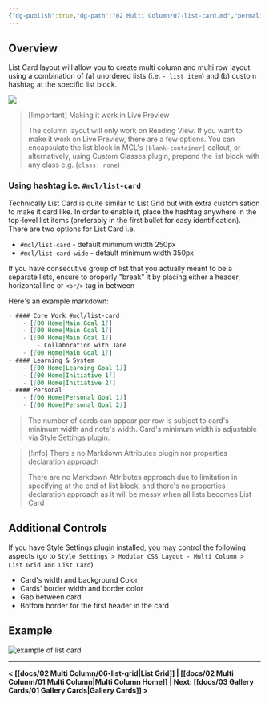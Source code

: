 ```yaml
---
{"dg-publish":true,"dg-path":"02 Multi Column/07-list-card.md","permalink":"/02-multi-column/07-list-card/","title":"List Card","noteIcon":"","updated":"2024-01-28"}
---
```



## Overview

List Card layout will allow you to create multi column and multi row layout using a combination of (a) unordered lists (i.e.  `- list item`) and (b) custom hashtag at the specific list block.

![](https://raw.githubusercontent.com/efemkay/obsidian-modular-css-layout/main/docs/assets/hero-mc-list-column-grid-card.png)

> [!important] Making it work in Live Preview
>
> The column layout will only work on Reading View. If you want to make it work on Live Preview, there are a few options. You can encapsulate the list block in MCL's `[blank-container]` callout, or alternatively, using Custom Classes plugin, prepend the list block with any class e.g. (`class: none`)

### Using hashtag i.e. `#mcl/list-card`

Technically List Card is quite similar to List Grid but with extra customisation to make it card like. In order to enable it, place the hashtag anywhere in the top-level list items (preferably in the first bullet for easy identification). There are two options for List Card i.e.
- `#mcl/list-card` - default minimum width 250px
- `#mcl/list-card-wide` - default minimum width 350px

If you have consecutive group of list that you actually meant to be a separate lists, ensure to properly "break" it by placing either a header, horizontal line or `<br/>` tag in between


Here's an example markdown:
```md
- #### Core Work #mcl/list-card
    - [[00 Home|Main Goal 1]]
    - [[00 Home|Main Goal 1]]
    - [[00 Home|Main Goal 1]]
        - Collaboration with Jane
    - [[00 Home|Main Goal 1]]
- #### Learning & System
    - [[00 Home|Learning Goal 1]]
    - [[00 Home|Initiative 1]]
    - [[00 Home|Initiative 2]]
- #### Personal
    - [[00 Home|Personal Goal 1]]
    - [[00 Home|Personal Goal 2]]
```

> The number of cards can appear per row is subject to card's minimum width and note's width. Card's minimum width is adjustable via Style Settings plugin.


> [!info] There's no Markdown Attributes plugin nor properties declaration approach
>
> There are no Markdown Attributes approach due to limitation in specifying at the end of list block, and there's no properties declaration approach as it will be messy when all lists becomes List Card


## Additional Controls
If you have Style Settings plugin installed, you may control the following aspects (go to `Style Settings > Modular CSS Layout - Multi Column > List Grid and List Card`)
- Card's width and background Color
- Cards' border width and border color
- Gap between card
- Bottom border for the first header in the card

## Example
![example of list card](https://raw.githubusercontent.com/efemkay/obsidian-modular-css-layout/main/docs/assets/mc-list-card.png)

---

**< [[docs/02 Multi Column/06-list-grid\|List Grid]]  | [[docs/02 Multi Column/01 Multi Column\|Multi Column Home]]  | Next: [[docs/03 Gallery Cards/01 Gallery Cards\|Gallery Cards]] >**